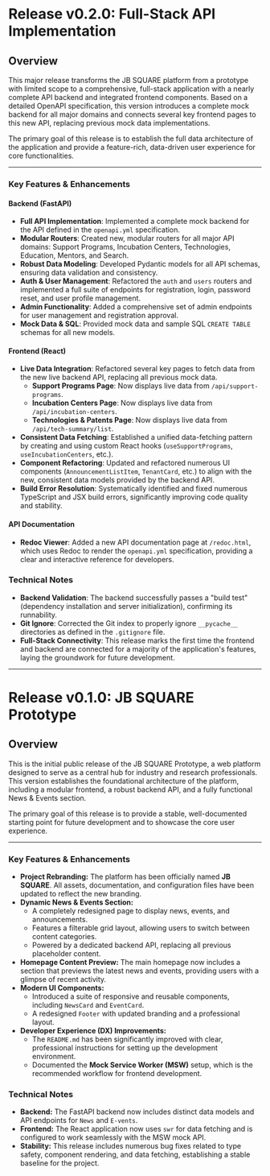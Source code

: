 # Release v0.2.0: Full-Stack API Implementation

## Overview

This major release transforms the JB SQUARE platform from a prototype with limited scope to a comprehensive, full-stack application with a nearly complete API backend and integrated frontend components. Based on a detailed OpenAPI specification, this version introduces a complete mock backend for all major domains and connects several key frontend pages to this new API, replacing previous mock data implementations.

The primary goal of this release is to establish the full data architecture of the application and provide a feature-rich, data-driven user experience for core functionalities.

---

### Key Features & Enhancements

#### Backend (FastAPI)
*   **Full API Implementation**: Implemented a complete mock backend for the API defined in the `openapi.yml` specification.
*   **Modular Routers**: Created new, modular routers for all major API domains: Support Programs, Incubation Centers, Technologies, Education, Mentors, and Search.
*   **Robust Data Modeling**: Developed Pydantic models for all API schemas, ensuring data validation and consistency.
*   **Auth & User Management**: Refactored the `auth` and `users` routers and implemented a full suite of endpoints for registration, login, password reset, and user profile management.
*   **Admin Functionality**: Added a comprehensive set of admin endpoints for user management and registration approval.
*   **Mock Data & SQL**: Provided mock data and sample SQL `CREATE TABLE` schemas for all new models.

#### Frontend (React)
*   **Live Data Integration**: Refactored several key pages to fetch data from the new live backend API, replacing all previous mock data.
    *   **Support Programs Page**: Now displays live data from `/api/support-programs`.
    *   **Incubation Centers Page**: Now displays live data from `/api/incubation-centers`.
    *   **Technologies & Patents Page**: Now displays live data from `/api/tech-summary/list`.
*   **Consistent Data Fetching**: Established a unified data-fetching pattern by creating and using custom React hooks (`useSupportPrograms`, `useIncubationCenters`, etc.).
*   **Component Refactoring**: Updated and refactored numerous UI components (`AnnouncementListItem`, `TenantCard`, etc.) to align with the new, consistent data models provided by the backend API.
*   **Build Error Resolution**: Systematically identified and fixed numerous TypeScript and JSX build errors, significantly improving code quality and stability.

#### API Documentation
*   **Redoc Viewer**: Added a new API documentation page at `/redoc.html`, which uses Redoc to render the `openapi.yml` specification, providing a clear and interactive reference for developers.

### Technical Notes
*   **Backend Validation**: The backend successfully passes a "build test" (dependency installation and server initialization), confirming its runnability.
*   **Git Ignore**: Corrected the Git index to properly ignore `__pycache__` directories as defined in the `.gitignore` file.
*   **Full-Stack Connectivity**: This release marks the first time the frontend and backend are connected for a majority of the application's features, laying the groundwork for future development.

---

# Release v0.1.0: JB SQUARE Prototype

## Overview

This is the initial public release of the JB SQUARE Prototype, a web platform designed to serve as a central hub for industry and research professionals. This version establishes the foundational architecture of the platform, including a modular frontend, a robust backend API, and a fully functional News & Events section.

The primary goal of this release is to provide a stable, well-documented starting point for future development and to showcase the core user experience.

---

### Key Features & Enhancements

*   **Project Rebranding:** The platform has been officially named **JB SQUARE**. All assets, documentation, and configuration files have been updated to reflect the new branding.
*   **Dynamic News & Events Section:**
    *   A completely redesigned page to display news, events, and announcements.
    *   Features a filterable grid layout, allowing users to switch between content categories.
    *   Powered by a dedicated backend API, replacing all previous placeholder content.
*   **Homepage Content Preview:** The main homepage now includes a section that previews the latest news and events, providing users with a glimpse of recent activity.
*   **Modern UI Components:**
    *   Introduced a suite of responsive and reusable components, including `NewsCard` and `EventCard`.
    *   A redesigned `Footer` with updated branding and a professional layout.
*   **Developer Experience (DX) Improvements:**
    *   The `README.md` has been significantly improved with clear, professional instructions for setting up the development environment.
    *   Documented the **Mock Service Worker (MSW)** setup, which is the recommended workflow for frontend development.

### Technical Notes

*   **Backend:** The FastAPI backend now includes distinct data models and API endpoints for `News` and `E-vents`.
*   **Frontend:** The React application now uses `swr` for data fetching and is configured to work seamlessly with the MSW mock API.
*   **Stability:** This release includes numerous bug fixes related to type safety, component rendering, and data fetching, establishing a stable baseline for the project.
